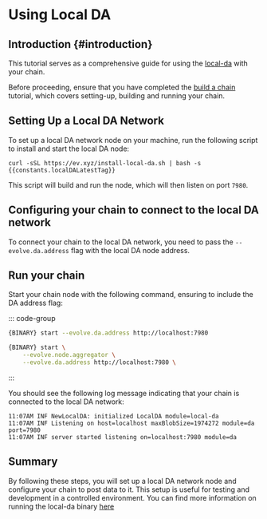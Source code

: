 # Using Local DA

<!-- markdownlint-disable MD033 -->
<script setup>
import constants from '../../.vitepress/constants/constants.js'
</script>

## Introduction {#introduction}

This tutorial serves as a comprehensive guide for using the [local-da](https://github.com/evstack/ev-node/tree/main/da/cmd/local-da) with your chain.

Before proceeding, ensure that you have completed the [build a chain](/guides/gm-world.md) tutorial, which covers setting-up, building and running your chain.

## Setting Up a Local DA Network

To set up a local DA network node on your machine, run the following script to install and start the local DA node:

```bash-vue
curl -sSL https://ev.xyz/install-local-da.sh | bash -s {{constants.localDALatestTag}}
```

This script will build and run the node, which will then listen on port `7980`.

## Configuring your chain to connect to the local DA network

To connect your chain to the local DA network, you need to pass the `--evolve.da.address` flag with the local DA node address.

## Run your chain

Start your chain node with the following command, ensuring to include the DA address flag:

::: code-group

```sh [Quick Start]
{BINARY} start --evolve.da.address http://localhost:7980
```

```sh [gm-world Chain]
{BINARY} start \
    --evolve.node.aggregator \
    --evolve.da.address http://localhost:7980 \
```

:::

You should see the following log message indicating that your chain is connected to the local DA network:

```shell
11:07AM INF NewLocalDA: initialized LocalDA module=local-da
11:07AM INF Listening on host=localhost maxBlobSize=1974272 module=da port=7980
11:07AM INF server started listening on=localhost:7980 module=da
```

## Summary

By following these steps, you will set up a local DA network node and configure your chain to post data to it. This setup is useful for testing and development in a controlled environment. You can find more information on running the local-da binary [here](https://github.com/evstack/ev-node/blob/main/da/cmd/local-da/README.md)
